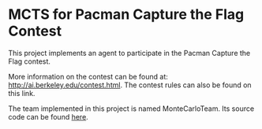 # MCTS for Pacman Capture the Flag Contest

This project implements an agent to participate in the Pacman Capture the Flag contest.

More information on the contest can be found at: http://ai.berkeley.edu/contest.html. The contest rules can also be found on this link.

The team implemented in this project is named MonteCarloTeam. Its source code can be found [here](https://github.com/thiagov/pacman-ai/tree/master/teams/MonteCarloTeam).
